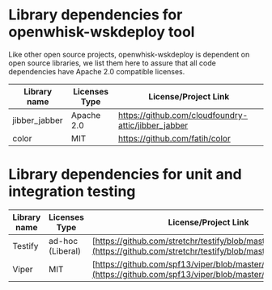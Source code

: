 # Library dependencies for openwhisk-wskdeploy tool

Like other open source projects, openwhisk-wskdeploy is dependent on open source libraries, we
list them here to assure that all code dependencies have Apache 2.0 compatible licenses.

| Library name | Licenses Type | License/Project Link |
| ------| ------ | ------ |
| jibber_jabber | Apache 2.0 | https://github.com/cloudfoundry-attic/jibber_jabber |
| color | MIT | https://github.com/fatih/color |


# Library dependencies for unit and integration testing

| Library name | Licenses Type | License/Project Link |
| ------| ------ | ------ |
| Testify | ad-hoc (Liberal)| [https://github.com/stretchr/testify/blob/master/LICENCE.txt](https://github.com/stretchr/testify/blob/master/LICENCE.txt) |
| Viper | MIT | [https://github.com/spf13/viper/blob/master/LICENSE](https://github.com/spf13/viper/blob/master/LICENSE) |
